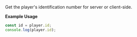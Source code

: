 Get the player's identification number for server or client-side.

**Example Usage**

```js
const id = player.id;
console.log(player.id);
```
